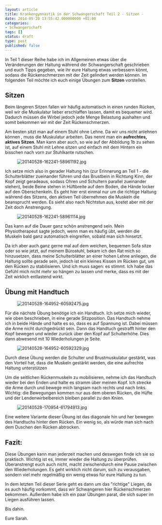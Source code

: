 ```yaml
---
layout: article
title: Krankengymnastik in der Schwangerschaft Teil 2 - Sitzen -
date: 2014-05-28 13:55:42.000000000 +02:00
categories:
- Schwangerschaft
tags: []
status: draft
type: post
published: false
---
```

In Teil 1 dieser Reihe habe ich im Allgemeinen etwas über die Veränderungen der Haltung während der Schwangerschaft geschrieben und euch Tipps gegeben, wie ihr eure Haltung etwas verbessern könnt, sodass die Rückenschmerzen mit der Zeit gelindert werden können. Im folgenden Teil möchte ich euch einige Übungen zum <strong>Sitzen</strong> vorstellen.

## Sitzen

Beim längeren Sitzen fallen wir häufig automatisch in einen runden Rücken, weil wir die Muskulatur lieber erschlaffen lassen, damit es bequemer wird. Dadurch müssen die Wirbel jedoch jede Menge Belastung aushalten und somit bekommen wir mit der Zeit Rückenschmerzen.

Am besten sitzt man auf einem Stuhl ohne Lehne. Da wir uns nicht anlehnen können , muss die Muskulatur arbeiten. Das nennt man ein <strong>aufrechtes, aktives Sitzen</strong>. Man kann aber auch, so wie auf der Abbildung 1b zu sehen ist, auf einem Stuhl mit Lehne sitzen und einfach mit dem Hintern ein bisschen nach vorn zur Stuhlkante rutschen.


<figure>
	<img src="{{ site.url }}/images/20140528-162241-58961192.jpg" alt="20140528-162241-58961192.jpg" />
</figure>

Ich setze mich also in gerader Haltung hin (zur Erinnerung an Teil 1 - die Schulterblätter zueinander führen und das Brustbein in Richtung Kinn, der Kopf zeigt geradeaus, sodass Ohren und Schultern parallel zueinander stehen), beide Beine stehen in Hüftbreite auf dem Boden, die Hände locker auf den Oberschenkeln. Es geht hier erst einmal nur um die richtige Haltung während des Sitzens, den aktiven Teil übernehmen die Muskeln die beansprucht werden. Es sieht also nach Nichtstun aus, kostet aber mit der Zeit doch Anstrengung.


<figure>
	<img src="{{ site.url }}/images/20140528-162241-58961114.jpg" alt="20140528-162241-58961114.jpg" />
</figure>


Das kann auf die Dauer ganz schön anstrengend sein. Mein Physiotherapeut sagte jedoch, wenn man es häufig übt, werden die Muskeln bald ganz automatisch eingreifen, sobald man sich hinsetzt.

Da ich aber auch ganz gerne mal auf dem weichen, bequemen Sofa sitze oder so wie jetzt, auf meinem Bürostuhl, bekam ich den Rat mich so hinzusetzen, dass meine Schulterblätter an einer hohen Lehne anliegen, die Haltung sollte gerade sein, jedoch ist ein kleines Kissen im Rücken gut, um den Rücken zu stabilisieren. Und ich muss sagen: es stimmt. Ich habe das Gefühl mich nicht mehr so hängen zu lassen und merke, dass es mit der Zeit wirklich entlastend wirkt.

## Übung mit Handtuch


<figure>
	<img src="{{ site.url }}/images/20140528-164952-60592475.jpg" alt="20140528-164952-60592475.jpg" />
</figure>

Für die nächste Übung benötige ich ein Handtuch. Ich setze mich wieder, wie oben beschrieben, in eine gerade Sitzposition.
Das Handtuch nehme ich in beide Hände und halte es so, dass es auf Spannung ist. Dabei müssen die Arme nicht durchgedrückt sein.
Dann das Handtuch gestrafft hinter den Kopf bewegen und wieder zurück über den Kopf auf Schulterhöhe. Dies dann abwesend mit 10 Wiederholungen je Seite.


<figure>
	<img src="{{ site.url }}/images/20140528-164952-60592329.jpg" alt="20140528-164952-60592329.jpg" />
</figure>


Durch diese Übung werden die Schulter und Brustmuskulatur gestärkt, was den Vorteil hat, dass die Muskeln gestärkt werden, die eine aufrechte Haltung unterstützen

Um die seitlichen Rückenmuskeln zu mobilisieren, nehme ich das Handtuch wieder bei den Enden und halte es stramm über meinen Kopf. Ich strecke die Arme durch und bewege mich langsam nach rechts und nach links. Wichtig: die Bewegungen kommen nur aus dem oberen Rücken, die Hüfte und der Lendenwirbelbereich bleiben parallel zu den Knien.


<figure>
	<img src="{{ site.url }}/images/20140528-170954-61794913.jpg" alt="20140528-170954-61794913.jpg" />
</figure>



Eine weitere Variante dieser Übung ist das diagonale hin und her bewegen des Handtuchs hinter dem Rücken. Ein wenig so, als würde man sich nach dem Duschen den Rücken abtrocken.

## Fazit:
Diese Übungen kann man jederzeit machen und deswegen finde ich sie so praktisch. Wichtig ist es, immer wieder die Haltung zu überprüfen. Überanstrengt euch auch nicht, macht zwischendurch eine Pause zwischen den Wiederholungen. Es geht wirklich nicht darum, sich zu verausgaben, sondern viel mehr regelmäßig ein wenig etwas für eure Haltung zu tun.

In dem letzten Teil dieser Serie geht es dann um das "richtige" Liegen, da es auch häufig vorkommt, dass wir Schwangeren hier Rückenschmerzen bekommen. Außerdem habe ich ein paar Übungen parat, die sich super im Liegen ausführen lassen. 

Bis dahin.

Eure Sarah.


